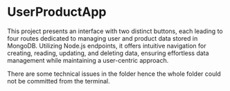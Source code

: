 # UserProductApp
This project presents an interface with two distinct buttons, each leading to four routes dedicated to managing user and product data stored in MongoDB. Utilizing Node.js endpoints, it offers intuitive navigation for creating, reading, updating, and deleting data, ensuring effortless data management while maintaining a user-centric approach.

There are some technical issues in the folder hence the whole folder could not be committed from the terminal.
